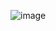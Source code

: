 
![image](https://user-images.githubusercontent.com/94213473/144275662-dff4bd5e-df5f-4f1d-8f96-dd36d1fe0a0c.png)
